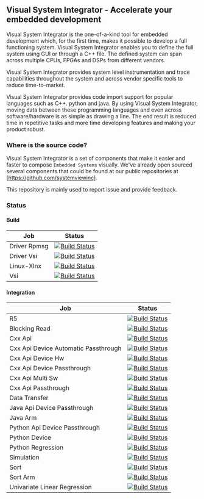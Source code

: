 ## Visual System Integrator - Accelerate your embedded development

Visual System Integrator is the one-of-a-kind tool for embedded development which, for the first time, makes it possible  to develop a full functioning system. Visual System Integrator enables you to define the full system using GUI or through a C++ file. The defined system can span across multiple CPUs, FPGAs and DSPs from different vendors. 

Visual System Integrator provides system level instrumentation and trace capabilities throughout the system and across vendor specific tools to reduce time-to-market.

Visual System Integrator provides code import support for popular languages such as C++. python and java. By using Visual System Integrator, moving data between these programming languages and even across software/hardware is as simple as drawing a line. The end result is reduced time in repetitive tasks and more time developing features and making your product robust.

### Where is the source code?
Visual System Integrator is a set of components that make it easier and faster to compose `Embedded Systems` visually. We've already open sourced several components that could be found at our public repositories at [https://github.com/systemviewinc].

This repository is mainly used to report issue and provide feedback.

### Status

#### Build
| Job | Status |
| --- | --- |
| Driver Rpmsg | [![Build Status](https://dev.systemviewinc.com/buildStatus/icon?job=build/driver_rpmsg)](https://dev.systemviewinc.com/job/build/job/driver_rpmsg) |
| Driver Vsi | [![Build Status](https://dev.systemviewinc.com/buildStatus/icon?job=build/driver_vsi)](https://dev.systemviewinc.com/job/build/job/driver_vsi) |
| Linux-Xlnx | [![Build Status](https://dev.systemviewinc.com/buildStatus/icon?job=build/linux-xlnx)](https://dev.systemviewinc.com/job/build/job/linux-xlnx) |
| Vsi | [![Build Status](https://dev.systemviewinc.com/buildStatus/icon?job=build/vsi)](https://dev.systemviewinc.com/job/build/job/vsi) |

#### Integration
| Job | Status |
| --- | --- |
| R5 | [![Build Status](https://dev.systemviewinc.com/buildStatus/icon?job=integration/R5)](https://dev.systemviewinc.com/job/integration/job/R5) |
| Blocking Read | [![Build Status](https://dev.systemviewinc.com/buildStatus/icon?job=integration/blocking_read)](https://dev.systemviewinc.com/job/integration/job/blocking_read) |
| Cxx Api | [![Build Status](https://dev.systemviewinc.com/buildStatus/icon?job=integration/cxx_api)](https://dev.systemviewinc.com/job/integration/job/cxx_api) |
| Cxx Api Device Automatic Passthrough | [![Build Status](https://dev.systemviewinc.com/buildStatus/icon?job=integration/cxx_api_device_automatic_passthrough)](https://dev.systemviewinc.com/job/integration/job/cxx_api_device_automatic_passthrough) |
| Cxx Api Device Hw | [![Build Status](https://dev.systemviewinc.com/buildStatus/icon?job=integration/cxx_api_device_hw)](https://dev.systemviewinc.com/job/integration/job/cxx_api_device_hw) |
| Cxx Api Device Passthrough | [![Build Status](https://dev.systemviewinc.com/buildStatus/icon?job=integration/cxx_api_device_passthrough)](https://dev.systemviewinc.com/job/integration/job/cxx_api_device_passthrough) |
| Cxx Api Multi Sw | [![Build Status](https://dev.systemviewinc.com/buildStatus/icon?job=integration/cxx_api_multi_sw)](https://dev.systemviewinc.com/job/integration/job/cxx_api_multi_sw) |
| Cxx Api Passthrough | [![Build Status](https://dev.systemviewinc.com/buildStatus/icon?job=integration/cxx_api_passthrough)](https://dev.systemviewinc.com/job/integration/job/cxx_api_passthrough) |
| Data Transfer | [![Build Status](https://dev.systemviewinc.com/buildStatus/icon?job=integration/data_transfer)](https://dev.systemviewinc.com/job/integration/job/data_transfer) |
| Java Api Device Passthrough | [![Build Status](https://dev.systemviewinc.com/buildStatus/icon?job=integration/java_api_device_passthrough)](https://dev.systemviewinc.com/job/integration/job/java_api_device_passthrough) |
| Java Arm | [![Build Status](https://dev.systemviewinc.com/buildStatus/icon?job=integration/java_arm)](https://dev.systemviewinc.com/job/integration/job/java_arm) |
| Python Api Device Passthrough | [![Build Status](https://dev.systemviewinc.com/buildStatus/icon?job=integration/python_api_device_passthrough)](https://dev.systemviewinc.com/job/integration/job/python_api_device_passthrough) |
| Python Device | [![Build Status](https://dev.systemviewinc.com/buildStatus/icon?job=integration/python_device)](https://dev.systemviewinc.com/job/integration/job/python_device) |
| Python Regression | [![Build Status](https://dev.systemviewinc.com/buildStatus/icon?job=integration/python_regression)](https://dev.systemviewinc.com/job/integration/job/python_regression) |
| Simulation | [![Build Status](https://dev.systemviewinc.com/buildStatus/icon?job=integration/simulation)](https://dev.systemviewinc.com/job/integration/job/simulation) |
| Sort | [![Build Status](https://dev.systemviewinc.com/buildStatus/icon?job=integration/sort)](https://dev.systemviewinc.com/job/integration/job/sort) |
| Sort Arm | [![Build Status](https://dev.systemviewinc.com/buildStatus/icon?job=integration/sort_arm)](https://dev.systemviewinc.com/job/integration/job/sort_arm) |
| Univariate Linear Regression | [![Build Status](https://dev.systemviewinc.com/buildStatus/icon?job=integration/univariate_linear_regression)](https://dev.systemviewinc.com/job/integration/job/univariate_linear_regression) |
